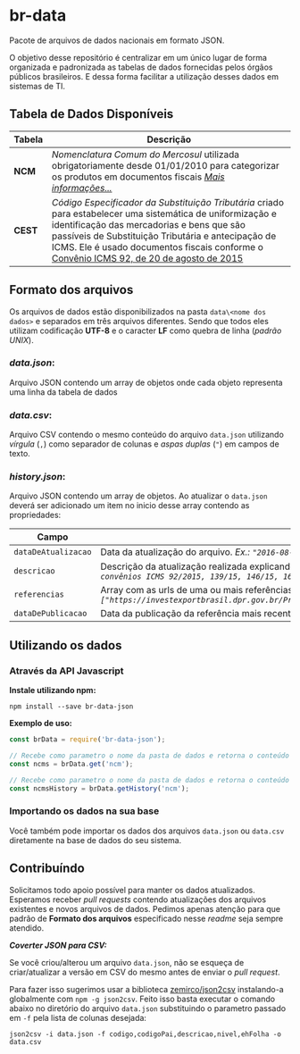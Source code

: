 br-data
=======

Pacote de arquivos de dados nacionais em formato JSON.

O objetivo desse repositório é centralizar em um único lugar de forma organizada e padronizada as tabelas de dados
fornecidas pelos órgãos públicos brasileiros. E dessa forma facilitar a utilização desses dados em sistemas de TI.

## Tabela de Dados Disponíveis

Tabela | Descrição
------ | ---------
**NCM** | _Nomenclatura Comum do Mercosul_ utilizada obrigatoriamente desde 01/01/2010 para categorizar os produtos em documentos fiscais [_Mais informações..._](http://www.significados.com.br/ncm/)
**CEST**   | _Código Especificador da Substituição Tributária_ criado para estabelecer uma sistemática de uniformização e identificação das mercadorias e bens que são passíveis de Substituição Tributária e antecipação de ICMS. Ele é usado documentos fiscais conforme o [Convênio ICMS 92, de 20 de agosto de 2015](https://www.confaz.fazenda.gov.br/)

## Formato dos arquivos

Os arquivos de dados estão disponibilizados na pasta `data\<nome dos dados>` e separados em três arquivos diferentes. 
Sendo que todos eles utilizam codificação **UTF-8** e o caracter **LF** como quebra de linha (_padrão UNIX_).

### _data.json_:

Arquivo JSON contendo um array de objetos onde cada objeto representa uma linha da tabela de dados

### _data.csv_:

Arquivo CSV contendo o mesmo conteúdo do arquivo `data.json` utilizando _vírgula_ (`,`) como separador de colunas
e _aspas duplas_ (`"`) em campos de texto.

### _history.json_:

Arquivo JSON contendo um array de objetos. Ao atualizar o `data.json` deverá ser adicionado
um item no inicio desse array contendo as propriedades:

Campo | Descricao
----- | ---------
`dataDeAtualizacao` | Data da atualização do arquivo. _Ex.: `"2016-08-17"`_
`descricao` | Descrição da atualização realizada explicando citando a fonte utilizada. _Ex.: `"Atualizado até os convênios ICMS 92/2015, 139/15, 146/15, 16/16, 53/16."`_
`referencias` | Array com as urls de uma ou mais referências utilizadas como base para a atualização. _Ex.: `["https://investexportbrasil.dpr.gov.br/ProdutosServicos/frmPesquisaProdutosServicosFull.aspx"]`_
`dataDePublicacao` | Data da publicação da referência mais recente utilizada na atualização. _Ex.: `"2016-08-01"`_

## Utilizando os dados

### Através da API Javascript

**Instale utilizando npm:**

```shell
npm install --save br-data-json
```

**Exemplo de uso:**

```javascript
const brData = require('br-data-json');

// Recebe como parametro o nome da pasta de dados e retorna o conteúdo json do arquivo `data.json`
const ncms = brData.get('ncm');

// Recebe como parametro o nome da pasta de dados e retorna o conteúdo json do arquivo `history.json`
const ncmsHistory = brData.getHistory('ncm');
```

### Importando os dados na sua base

Você também pode importar os dados dos arquivos `data.json` ou `data.csv` diretamente na base de dados do seu sistema.

## Contribuíndo

Solicitamos todo apoio possível para manter os dados atualizados. Esperamos receber _pull requests_ contendo atualizações
dos arquivos existentes e novos arquivos de dados. Pedimos apenas atenção para que padrão de **Formato dos arquivos**
especificado nesse _readme_ seja sempre atendido.

**_Coverter JSON para CSV:_**

Se você criou/alterou um arquivo `data.json`, não se esqueça de criar/atualizar a versão em CSV do mesmo antes de enviar
o _pull request_.

Para fazer isso sugerimos usar a biblioteca [zemirco/json2csv](https://github.com/zemirco/json2csv)
instalando-a globalmente com `npm -g json2csv`. Feito isso basta executar o comando abaixo no diretório do arquivo
`data.json` substituindo o parametro passado em `-f` pela lista de colunas desejada:

```shel
json2csv -i data.json -f codigo,codigoPai,descricao,nivel,ehFolha -o data.csv
```
